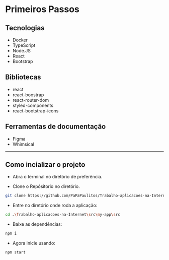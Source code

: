 # Primeiros Passos

## Tecnologias 

- Docker
- TypeScript
- Node.JS
- React
- Bootstrap

## Bibliotecas
- react
- react-boostrap
- react-router-dom
- styled-components
- react-bootstrap-icons

## Ferramentas de documentação

- Figma
- Whimsical

---

## Como incializar o projeto

- Abra o terminal no diretório de preferência.

- Clone o Repósitorio no diretório.

```bash
git clone https://github.com/PaPaPaulitos/Trabalho-aplicacoes-na-Internet.git
```

- Entre no diretório onde roda a aplicação:

```bash
cd .\Trabalho-aplicacoes-na-Internet\src\my-app\src
```

- Baixe as dependências:

```bash
npm i
```

- Agora inicie usando:

```bash
npm start
```